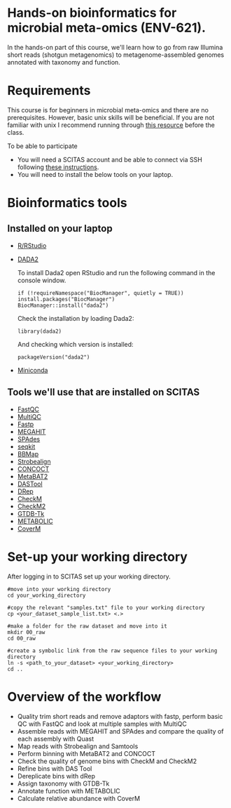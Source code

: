 # Hands-on bioinformatics for microbial meta-omics (ENV-621).

In the hands-on part of this course, we'll learn how to go from raw Illumina short reads (shotgun metagenomics) to metagenome-assembled genomes annotated with taxonomy and function.

# Requirements

This course is for beginners in microbial meta-omics and there are no prerequisites. However, basic unix skills will be beneficial. If you are not familiar with unix I recommend running through [this resource](https://astrobiomike.github.io/unix/unix-intro) before the class.


To be able to participate
* You will need a SCITAS account and be able to connect via SSH following [these instructions](https://scitas-doc.epfl.ch/user-guide/using-clusters/connecting-to-the-clusters/).
* You will need to install the below tools on your laptop.

# Bioinformatics tools
## Installed on your laptop
* [R/RStudio](https://posit.co/download/rstudio-desktop/)
* [DADA2](https://benjjneb.github.io/dada2/index.html)

    To install Dada2 open RStudio and run the following command in the console window.
    ```
    if (!requireNamespace("BiocManager", quietly = TRUE))
    install.packages("BiocManager")
    BiocManager::install("dada2")
    ```

    Check the installation by loading Dada2:
    ```
    library(dada2)
    ```
    And checking which version is installed:
    ```
    packageVersion("dada2")
    ```
* [Miniconda](https://docs.conda.io/projects/miniconda/en/latest/)

## Tools we'll use that are installed on SCITAS
* [FastQC](https://anaconda.org/bioconda/fastqc)
* [MultiQC](https://anaconda.org/bioconda/multiqc)
* [Fastp](https://anaconda.org/bioconda/fastp)
* [MEGAHIT](https://anaconda.org/bioconda/megahit)
* [SPAdes](https://github.com/ablab/spades)
* [seqkit](https://anaconda.org/bioconda/seqkit)
* [BBMap](https://anaconda.org/bioconda/bbmap)
* [Strobealign](https://github.com/ksahlin/strobealign)
* [CONCOCT](https://github.com/BinPro/CONCOCT)
* [MetaBAT2](https://bitbucket.org/berkeleylab/metabat/src/master/)
* [DASTool](https://github.com/cmks/DAS_Tool)
* [DRep](https://github.com/MrOlm/drep)
* [CheckM](https://github.com/Ecogenomics/CheckM)
* [CheckM2](https://github.com/chklovski/CheckM2)
* [GTDB-Tk](https://github.com/Ecogenomics/GTDBTk)
* [METABOLIC](https://github.com/AnantharamanLab/METABOLIC)
* [CoverM](https://github.com/wwood/CoverM)

# Set-up your working directory
After logging in to SCITAS set up your working directory.

```
#move into your working directory
cd your_working_directory

#copy the relevant "samples.txt" file to your working directory
cp <your_dataset_sample_list.txt> <.>

#make a folder for the raw dataset and move into it
mkdir 00_raw
cd 00_raw

#create a symbolic link from the raw sequence files to your working directory
ln -s <path_to_your_dataset> <your_working_directory>
cd ..
```

# Overview of the workflow
* Quality trim short reads and remove adaptors with fastp, perform basic QC with FastQC and look at multiple samples with MultiQC
* Assemble reads with MEGAHIT and SPAdes and compare the quality of each assembly with Quast
* Map reads with Strobealign and Samtools
* Perform binning with MetaBAT2 and CONCOCT
* Check the quality of genome bins with CheckM and CheckM2
* Refine bins with DAS Tool
* Dereplicate bins with dRep
* Assign taxonomy with GTDB-Tk
* Annotate function with METABOLIC
* Calculate relative abundance with CoverM